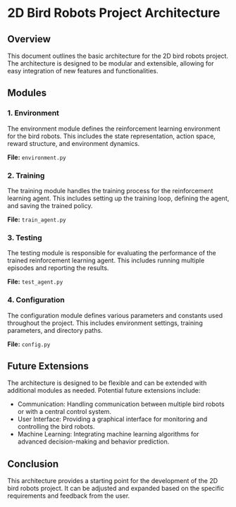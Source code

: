 # 2D Bird Robots Project Architecture

## Overview
This document outlines the basic architecture for the 2D bird robots project. The architecture is designed to be modular and extensible, allowing for easy integration of new features and functionalities.

## Modules

### 1. Environment
The environment module defines the reinforcement learning environment for the bird robots. This includes the state representation, action space, reward structure, and environment dynamics.

**File:** `environment.py`

### 2. Training
The training module handles the training process for the reinforcement learning agent. This includes setting up the training loop, defining the agent, and saving the trained policy.

**File:** `train_agent.py`

### 3. Testing
The testing module is responsible for evaluating the performance of the trained reinforcement learning agent. This includes running multiple episodes and reporting the results.

**File:** `test_agent.py`

### 4. Configuration
The configuration module defines various parameters and constants used throughout the project. This includes environment settings, training parameters, and directory paths.

**File:** `config.py`

## Future Extensions
The architecture is designed to be flexible and can be extended with additional modules as needed. Potential future extensions include:
- Communication: Handling communication between multiple bird robots or with a central control system.
- User Interface: Providing a graphical interface for monitoring and controlling the bird robots.
- Machine Learning: Integrating machine learning algorithms for advanced decision-making and behavior prediction.

## Conclusion
This architecture provides a starting point for the development of the 2D bird robots project. It can be adjusted and expanded based on the specific requirements and feedback from the user.
